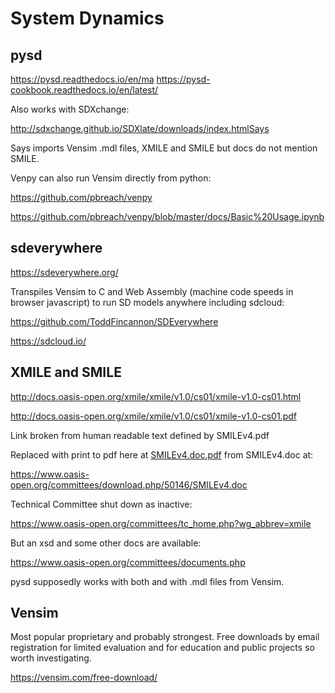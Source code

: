 # System Dynamics

## pysd

https://pysd.readthedocs.io/en/ma
https://pysd-cookbook.readthedocs.io/en/latest/

Also works with SDXchange:

http://sdxchange.github.io/SDXlate/downloads/index.htmlSays

Says imports Vensim .mdl files, XMILE and SMILE but docs do not mention SMILE.

Venpy can also run Vensim directly from python:

https://github.com/pbreach/venpy

https://github.com/pbreach/venpy/blob/master/docs/Basic%20Usage.ipynb

## sdeverywhere

https://sdeverywhere.org/

Transpiles Vensim to C and Web Assembly (machine code speeds in browser javascript) to run SD models anywhere including sdcloud:

https://github.com/ToddFincannon/SDEverywhere

https://sdcloud.io/

## XMILE and SMILE

http://docs.oasis-open.org/xmile/xmile/v1.0/cs01/xmile-v1.0-cs01.html

http://docs.oasis-open.org/xmile/xmile/v1.0/cs01/xmile-v1.0-cs01.pdf

Link broken from human readable text defined by SMILEv4.pdf 

Replaced with print to pdf here at [SMILEv4.doc.pdf](SMILEv4.doc.pdf) from SMILEv4.doc at:

https://www.oasis-open.org/committees/download.php/50146/SMILEv4.doc

Technical Committee shut down as inactive:

https://www.oasis-open.org/committees/tc_home.php?wg_abbrev=xmile

But an xsd and some other docs are available:

https://www.oasis-open.org/committees/documents.php


pysd supposedly works with both and with .mdl files from Vensim.

## Vensim

Most popular proprietary and probably strongest. Free downloads by email registration for limited evaluation and for education and public projects so worth investigating.

https://vensim.com/free-download/

